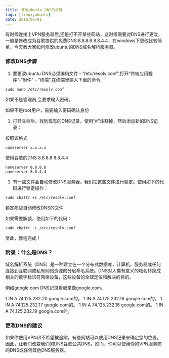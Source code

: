 ```yaml
---
title: 修改ubuntu DNS的步骤
tags: [linux,ubuntu]
date: 2016/06/01
---
```


有时候连接上VPN服务器后,还是打不开某些网站，这时候需要对DNS进行更改，一般是修改成为谷歌提供的免费DNS:8.8.8.8 8.8.4.4，在windows下更改比较简单，今天教大家如何修改ubuntu的DNS域名解析服务器。

### 修改DNS步骤

1. 要更改ubuntu DNS必须编辑文件 - “/etc/resolv.conf”,打开“终端应用程序”-“附件” - “终端”,在终端里输入下面的命令:

```
sudo nano /etc/resolv.conf
```

如果不是管理员,会要求输入密码。

如果不是root用户，需要输入密码确认身份

1. 打开文档后，找到现有的DNS记录，使用“#”注释掉，然后添加新的DNS记录：

按照该格式
```
nameserver x.x.x.x
```

使用谷歌的DNS 8.8.8.8 8.8.4.4

```
nameserver 8.8.8.8
nameserver 8.8.4.4
```

1. 有一些文件会自动修改DNS服务器，我们把这些文件进行锁定。使用如下的代码进行锁定操作：

```
sudo chattr +i /etc/resolv.conf
```

锁定那些自动修改DNS的文件

如果需要解锁，使用如下的代码：

```
sudo chattr -i /etc/resolv.conf
```

至此，教程完成！

### 附录：什么是DNS？

域名解析系统（DNS）是一种建立在一个分布式数据库，计算机，服务器或任何连接到互联网或私有网络资源的分层命名系统。DNS对人类有意义的域名转换成相关的数字标识符网络设备，这些设备的全球定位和解决的目的。

例如google.com DNS记录看起来像google.com。

1 IN A 74.125.232.20 google.com的。
1 IN A 74.125.232.16 google.com的。
1 IN A 74.125.232.17 google.com的。
1 IN A 74.125.232.18 google.com的。
1 IN A 74.125.232.19 google.com的。

### 更改DNS的建议

如果你使用VPN和不希望被追踪，有些网站可以使用DNS记录来确定您的位置。因此，让我们改变我们的DNS谷歌公共DNS。然而，你可以使用你的VPN服务商的DNS或任何其他DNS服务器。
